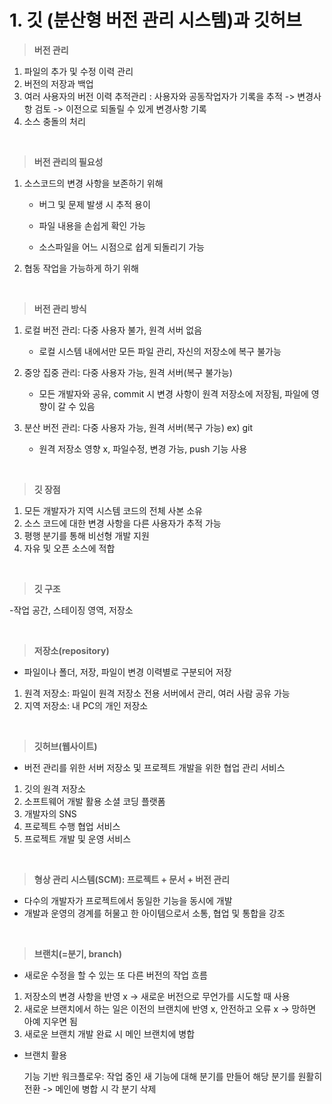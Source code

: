 # 1. 깃 (분산형 버전 관리 시스템)과 깃허브

>**버전 관리**
1. 파일의 추가 및 수정 이력 관리
2. 버전의 저장과 백업
3. 여러 사용자의 버전 이력 추적관리 : 사용자와 공동작업자가 기록을 추적 -> 변경사항 검토 -> 이전으로 되돌릴 수 있게 변경사항 기록
4. 소스 충돌의 처리
<br>

>**버전 관리의 필요성**
1. 소스코드의 변경 사항을 보존하기 위해 
     
     + 버그 및 문제 발생 시 추적 용이
     
     + 파일 내용을 손쉽게 확인 가능
     
     + 소스파일을 어느 시점으로 쉽게 되돌리기 가능
     
2. 협동 작업을 가능하게 하기 위해
<br>

>**버전 관리 방식**
1. 로컬 버전 관리:  다중 사용자 불가, 원격 서버 없음  
  
     - 로컬 시스템 내에서만 모든 파일 관리, 자신의 저장소에 복구 불가능
     
     
2. 중앙 집중 관리:  다중 사용자 가능, 원격 서버(복구 불가능)  

     - 모든 개발자와 공유, commit 시 변경 사항이 원격 저장소에 저장됨, 파일에 영향이 갈 수 있음

3. 분산 버전 관리:  다중 사용자 가능, 원격 서버(복구 가능) ex) git  

     - 원격 저장소 영향 x, 파일수정, 변경 가능, push 기능 사용

<br>

>**깃 장점**
1. 모든 개발자가 지역 시스템 코드의 전체 사본 소유
2. 소스 코드에 대한 변경 사항을 다른 사용자가 추적 가능
3. 평행 분기를 통해 비선형 개발 지원
4. 자유 및 오픈 소스에 적합

<br>

>**깃 구조**

  -작업 공간, 스테이징 영역, 저장소 

<br>

>**저장소(repository)**

- 파일이나 폴더, 저장, 파일이 변경 이력별로 구분되어 저장

1. 원격 저장소: 파일이 원격 저장소 전용 서버에서 관리, 여러 사람 공유 가능
2. 지역 저장소: 내 PC의 개인 저장소 

<br>

>**깃허브(웹사이트)**

- 버전 관리를 위한 서버 저장소 및 프로젝트 개발을 위한 협업 관리 서비스

1. 깃의 원격 저장소
2. 소프트웨어 개발 활용 소셜 코딩 플랫폼
3. 개발자의 SNS     
4. 프로젝트 수행 협업 서비스     
5. 프로젝트 개발 및 운영 서비스
<br>

>**형상 관리 시스템(SCM): 프로젝트 + 문서 + 버전 관리**

- 다수의 개발자가 프로젝트에서 동일한 기능을 동시에 개발 
- 개발과 운영의 경계를 허물고 한 아이템으로서 소통, 협업 및 통합을 강조
<br>

>**브랜치(=분기, branch)**

- 새로운 수정을 할 수 있는 또 다른 버전의 작업 흐름
1. 저장소의 변경 사항을 반영 x -> 새로운 버전으로 무언가를 시도할 때 사용
2. 새로운 브랜치에서 하는 일은 이전의 브랜치에 반영 x, 안전하고 오류 x -> 망하면 아예 지우면 됨
3. 새로운 브랜치 개발 완료 시 메인 브랜치에 병합

- 브랜치 활용

  기능 기반 워크플로우: 작업 중인 새 기능에 대해 분기를 만들어 해당 분기를 원활히 전환 -> 메인에 병합 시 각 분기 삭제 
